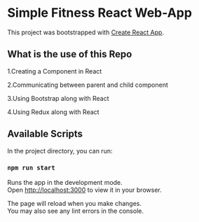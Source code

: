 # Simple Fitness React Web-App

This project was bootstrapped with [Create React App](https://github.com/facebook/create-react-app).

## What is the use of this Repo

1.Creating a Component in React

2.Communicating between parent and child component

3.Using Bootstrap along with React

4.Using Redux along with React

## Available Scripts

In the project directory, you can run:

### `npm run start`

Runs the app in the development mode.\
Open [http://localhost:3000](http://localhost:3000) to view it in your browser.

The page will reload when you make changes.\
You may also see any lint errors in the console.




